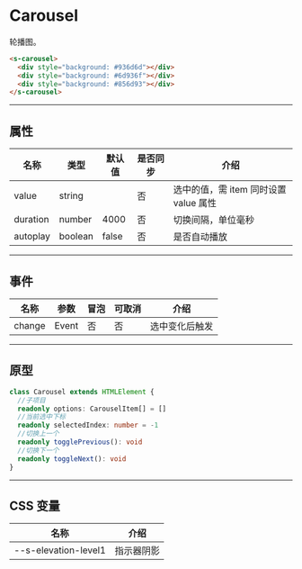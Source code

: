 # Carousel

轮播图。

```html preview
<s-carousel>
  <div style="background: #936d6d"></div>
  <div style="background: #6d936f"></div>
  <div style="background: #856d93"></div>
</s-carousel>
```

---

## 属性

| 名称     | 类型     | 默认值 | 是否同步 | 介绍                                |
| -------- | ------- | ------ | ------- | ----------------------------------- |
| value    | string  |        | 否      | 选中的值，需 item 同时设置 value 属性 |
| duration | number  | 4000   | 否      | 切换间隔，单位毫秒                    |
| autoplay | boolean | false  | 否      | 是否自动播放                         |

---

## 事件

| 名称   | 参数   | 冒泡 | 可取消 | 介绍          |
| ------ |------ |------|------ |-------------- |
| change | Event | 否   | 否     | 选中变化后触发 |

---

## 原型

```ts
class Carousel extends HTMLElement {
  //子项目
  readonly options: CarouselItem[] = []
  //当前选中下标
  readonly selectedIndex: number = -1
  //切换上一个
  readonly togglePrevious(): void
  //切换下一个
  readonly toggleNext(): void
}
```

---

## CSS 变量

| 名称                 | 介绍       |
| -------------------- | --------- |
| --s-elevation-level1 | 指示器阴影 |